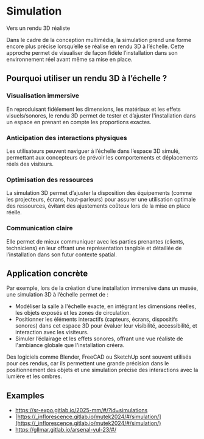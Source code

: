 # Simulation 

Vers un rendu 3D réaliste

Dans le cadre de la conception multimédia, la simulation prend une forme encore plus précise lorsqu’elle se réalise en rendu 3D à l’échelle. Cette approche permet de visualiser de façon fidèle l’installation dans son environnement réel avant même sa mise en place.

## Pourquoi utiliser un rendu 3D à l’échelle ?

### Visualisation immersive

En reproduisant fidèlement les dimensions, les matériaux et les effets visuels/sonores, le rendu 3D permet de tester et d’ajuster l'installation dans un espace en prenant en compte les proportions exactes.

### Anticipation des interactions physiques 

Les utilisateurs peuvent naviguer à l’échelle dans l’espace 3D simulé, permettant aux concepteurs de prévoir les comportements et déplacements réels des visiteurs.

### Optimisation des ressources 

La simulation 3D permet d’ajuster la disposition des équipements (comme les projecteurs, écrans, haut-parleurs) pour assurer une utilisation optimale des ressources, évitant des ajustements coûteux lors de la mise en place réelle.

### Communication claire 

Elle permet de mieux communiquer avec les parties prenantes (clients, techniciens) en leur offrant une représentation tangible et détaillée de l’installation dans son futur contexte spatial.

## Application concrète

Par exemple, lors de la création d’une installation immersive dans un musée, une simulation 3D à l’échelle permet de :

* Modéliser la salle à l'échelle exacte, en intégrant les dimensions réelles, les objets exposés et les zones de circulation.
* Positionner les éléments interactifs (capteurs, écrans, dispositifs sonores) dans cet espace 3D pour évaluer leur visibilité, accessibilité, et interaction avec les visiteurs.
* Simuler l’éclairage et les effets sonores, offrant une vue réaliste de l'ambiance globale que l'installation créera.

Des logiciels comme Blender, FreeCAD ou SketchUp sont souvent utilisés pour ces rendus, car ils permettent une grande précision dans le positionnement des objets et une simulation précise des interactions avec la lumière et les ombres.

## Examples 

* https://sr-expo.gitlab.io/2025-mm/#/?id=simulations
* [https://_inflorescence.gitlab.io/mutek2024/#/simulation/](https://_inflorescence.gitlab.io/mutek2024/#/simulation/)
* https://gllmar.gitlab.io/arsenal-yul-23/#/
